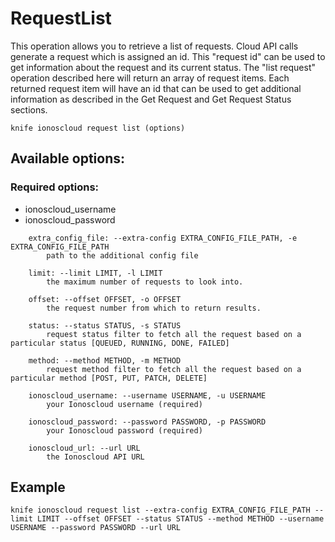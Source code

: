 # RequestList

This operation allows you to retrieve a list of requests. Cloud API calls generate a request which is assigned an id. This "request id" can be used to get information about the request and its current status. The "list request" operation described here will return an array of request items. Each returned request item will have an id that can be used to get additional information as described in the Get Request and Get Request Status sections.

```text
knife ionoscloud request list (options)
```

## Available options:

### Required options:

* ionoscloud\_username
* ionoscloud\_password

```text
    extra_config_file: --extra-config EXTRA_CONFIG_FILE_PATH, -e EXTRA_CONFIG_FILE_PATH
        path to the additional config file

    limit: --limit LIMIT, -l LIMIT
        the maximum number of requests to look into.

    offset: --offset OFFSET, -o OFFSET
        the request number from which to return results.

    status: --status STATUS, -s STATUS
        request status filter to fetch all the request based on a particular status [QUEUED, RUNNING, DONE, FAILED]

    method: --method METHOD, -m METHOD
        request method filter to fetch all the request based on a particular method [POST, PUT, PATCH, DELETE]

    ionoscloud_username: --username USERNAME, -u USERNAME
        your Ionoscloud username (required)

    ionoscloud_password: --password PASSWORD, -p PASSWORD
        your Ionoscloud password (required)

    ionoscloud_url: --url URL
        the Ionoscloud API URL

```
## Example

```text
knife ionoscloud request list --extra-config EXTRA_CONFIG_FILE_PATH --limit LIMIT --offset OFFSET --status STATUS --method METHOD --username USERNAME --password PASSWORD --url URL
```
